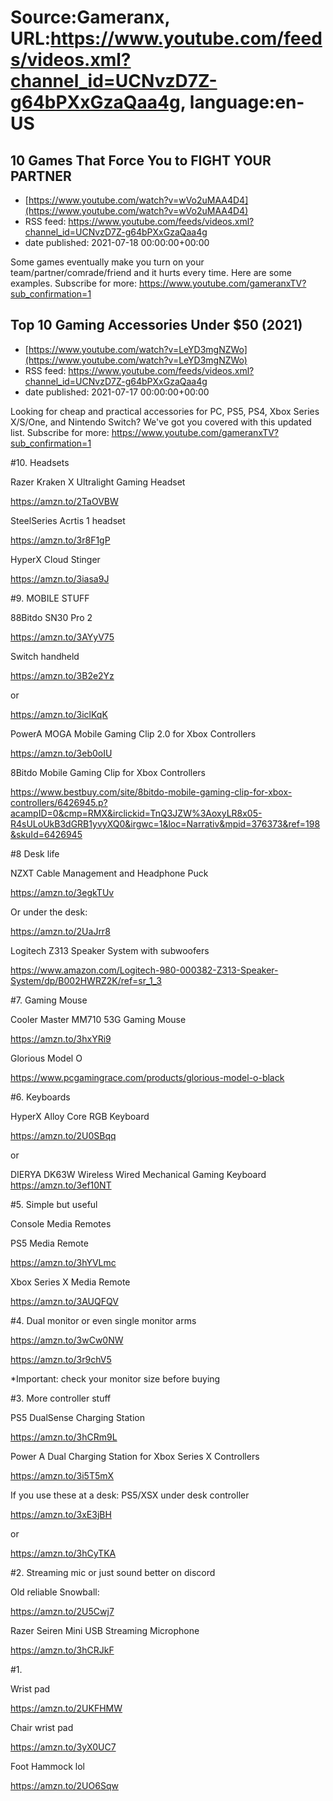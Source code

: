 # Source:Gameranx, URL:https://www.youtube.com/feeds/videos.xml?channel_id=UCNvzD7Z-g64bPXxGzaQaa4g, language:en-US

## 10 Games That Force You to FIGHT YOUR PARTNER
 - [https://www.youtube.com/watch?v=wVo2uMAA4D4](https://www.youtube.com/watch?v=wVo2uMAA4D4)
 - RSS feed: https://www.youtube.com/feeds/videos.xml?channel_id=UCNvzD7Z-g64bPXxGzaQaa4g
 - date published: 2021-07-18 00:00:00+00:00

Some games eventually make you turn on your team/partner/comrade/friend and it hurts every time. Here are some examples.
Subscribe for more: https://www.youtube.com/gameranxTV?sub_confirmation=1

## Top 10 Gaming Accessories Under $50 (2021)
 - [https://www.youtube.com/watch?v=LeYD3mgNZWo](https://www.youtube.com/watch?v=LeYD3mgNZWo)
 - RSS feed: https://www.youtube.com/feeds/videos.xml?channel_id=UCNvzD7Z-g64bPXxGzaQaa4g
 - date published: 2021-07-17 00:00:00+00:00

Looking for cheap and practical accessories for PC, PS5, PS4, Xbox Series X/S/One, and Nintendo Switch? We've got you covered with this updated list.
Subscribe for more: https://www.youtube.com/gameranxTV?sub_confirmation=1

#10. Headsets

Razer Kraken X Ultralight Gaming Headset

https://amzn.to/2TaOVBW 



SteelSeries Acrtis 1 headset

https://amzn.to/3r8F1gP 


HyperX Cloud Stinger

https://amzn.to/3iasa9J





#9. MOBILE STUFF

88Bitdo SN30 Pro 2

https://amzn.to/3AYyV75 



Switch handheld

https://amzn.to/3B2e2Yz 

or

https://amzn.to/3iclKqK





PowerA MOGA Mobile Gaming Clip 2.0 for Xbox Controllers

https://amzn.to/3eb0oIU





8Bitdo Mobile Gaming Clip for Xbox Controllers

https://www.bestbuy.com/site/8bitdo-mobile-gaming-clip-for-xbox-controllers/6426945.p?acampID=0&cmp=RMX&irclickid=TnQ3JZW%3AoxyLR8x05-R4sULoUkB3dGRB1yvyXQ0&irgwc=1&loc=Narrativ&mpid=376373&ref=198&skuId=6426945









#8 Desk life



NZXT Cable Management and Headphone Puck

https://amzn.to/3egkTUv



Or under the desk:

https://amzn.to/2UaJrr8





Logitech Z313 Speaker System with subwoofers

https://www.amazon.com/Logitech-980-000382-Z313-Speaker-System/dp/B002HWRZ2K/ref=sr_1_3




#7. Gaming Mouse



Cooler Master MM710 53G Gaming Mouse

https://amzn.to/3hxYRi9



Glorious Model O

https://www.pcgamingrace.com/products/glorious-model-o-black





#6. Keyboards

HyperX Alloy Core RGB Keyboard 

https://amzn.to/2U0SBqq

or

DIERYA DK63W Wireless Wired Mechanical Gaming Keyboard
https://amzn.to/3ef10NT





#5. Simple but useful

Console Media Remotes

PS5 Media Remote

https://amzn.to/3hYVLmc



Xbox Series X Media Remote

https://amzn.to/3AUQFQV




#4. Dual monitor or even single monitor arms

https://amzn.to/3wCw0NW



https://amzn.to/3r9chV5

*Important: check your monitor size before buying




#3. More controller stuff

PS5 DualSense Charging Station 

https://amzn.to/3hCRm9L



Power A Dual Charging Station for Xbox Series X Controllers 

https://amzn.to/3i5T5mX



If you use these at a desk: PS5/XSX under desk controller

https://amzn.to/3xE3jBH



or

https://amzn.to/3hCyTKA 





#2. Streaming mic or just sound better on discord

Old reliable Snowball:

https://amzn.to/2U5Cwj7 



Razer Seiren Mini USB Streaming Microphone

https://amzn.to/3hCRJkF 



#1.  

Wrist pad

https://amzn.to/2UKFHMW 



Chair wrist pad

https://amzn.to/3yX0UC7




Foot Hammock lol

https://amzn.to/2UO6Sqw

